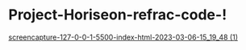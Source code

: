 # Project-Horiseon-refrac-code-!







[screencapture-127-0-0-1-5500-index-html-2023-03-06-15_19_48 (1)](https://user-images.githubusercontent.com/119815093/223153313-797cf98e-ca70-4063-94f7-4272aacd66dd.png)
